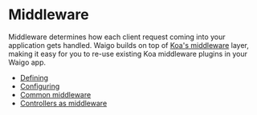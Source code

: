 # Middleware

Middleware determines how each client request coming into your application gets handled. Waigo builds on top of [Koa's middleware](../introduction/MiddlewarePrimer.md) layer, making it easy for you to re-use existing Koa middleware plugins in your Waigo app.

* [Defining](Defining.md)
* [Configuring](Configuring.md)
* [Common middleware](CommonMiddleware.md)
* [Controllers as middleware](ControllersAsMiddleware.md)

